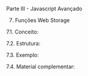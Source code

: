 Parte III - Javascript Avançado

7. Funções Web Storage

7.1. Conceito:

7.2. Estrutura:

7.3. Exemplo:

7.4. Material complementar:
